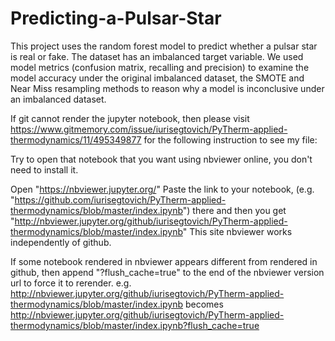 # Predicting-a-Pulsar-Star
This project uses the random forest model to predict whether a pulsar star is real or fake. The dataset has an imbalanced target variable. We used model metrics (confusion matrix, recalling and precision) to examine the model accuracy under the original imbalanced dataset, the SMOTE and Near Miss resampling methods to reason why a model is inconclusive under an imbalanced dataset. 

If git cannot render the jupyter notebook, then please visit https://www.gitmemory.com/issue/iurisegtovich/PyTherm-applied-thermodynamics/11/495349877 for the following instruction to see my file:

Try to open that notebook that you want using nbviewer online, you don't need to install it.

Open "https://nbviewer.jupyter.org/"
Paste the link to your notebook, (e.g. "https://github.com/iurisegtovich/PyTherm-applied-thermodynamics/blob/master/index.ipynb") there and then you get "http://nbviewer.jupyter.org/github/iurisegtovich/PyTherm-applied-thermodynamics/blob/master/index.ipynb"
This site nbviewer works independently of github.

If some notebook rendered in nbviewer appears different from rendered in github, then append "?flush_cache=true" to the end of the nbviewer version url to force it to rerender. e.g. http://nbviewer.jupyter.org/github/iurisegtovich/PyTherm-applied-thermodynamics/blob/master/index.ipynb becomes http://nbviewer.jupyter.org/github/iurisegtovich/PyTherm-applied-thermodynamics/blob/master/index.ipynb?flush_cache=true
